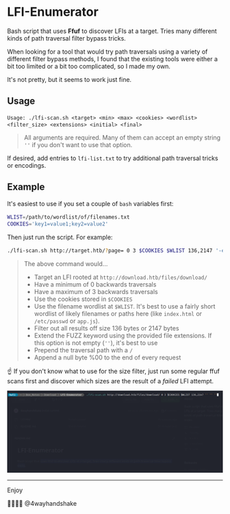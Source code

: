 # LFI-Enumerator
Bash script that uses **Ffuf** to discover LFIs at a target. Tries many different kinds of path traversal filter bypass tricks.

When looking for a tool that would try path traversals using a variety of different filter bypass methods, I found that the existing tools were either a bit too limited or a bit too complicated, so I made my own. 

It's not pretty, but it seems to work just fine.



## Usage

```
Usage: ./lfi-scan.sh <target> <min> <max> <cookies> <wordlist> <filter_size> <extensions> <initial> <final>
```

> All arguments are required. Many of them can accept an empty string `''` if you don't want to use that option.

If desired, add entries to `lfi-list.txt` to try additional  path traversal tricks or encodings.



## Example

It's easiest to use if you set a couple of `bash` variables first:

```bash
WLIST=/path/to/wordlist/of/filenames.txt
COOKIES='key1=value1;key2=value2'
```

Then just run the script. For example:

```bash
./lfi-scan.sh http://target.htb/?page= 0 3 $COOKIES $WLIST 136,2147 '-e .php,.html,.js,.txt' '/' '%00'
```

> The above command would...
>
> - Target an LFI rooted at `http://download.htb/files/download/`
> - Have a minimum of 0 backwards traversals
> - Have a maximum of 3 backwards traversals
> - Use the cookies stored in `$COOKIES`
> - Use the filename wordlist at `$WLIST`. 
>   It's best to use a fairly short wordlist of likely filenames or paths here (like `index.html` or `/etc/passwd` or `app.js`). 
> - Filter out all results off size 136 bytes or 2147 bytes 
> - Extend the FUZZ keyword using the provided file extensions. 
>   If this option is not empty (`''`), it's best to use
> - Prepend the traversal path with a `/`
> - Append a null byte %00 to the end of every request

:point_up: If you don't know what to use for the size filter, just run some regular ffuf scans first and discover which sizes are the result of a *failed* LFI attempt. 

![screenshot](screenshot.gif)



---

Enjoy

:handshake::handshake::handshake::handshake:
@4wayhandshake
